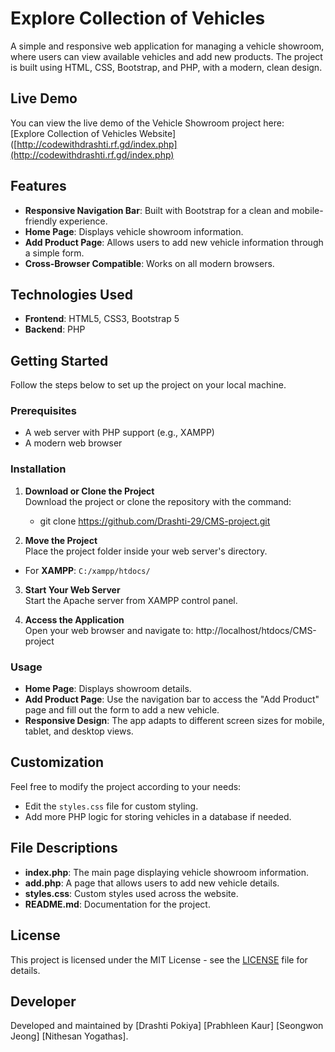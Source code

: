 # Explore Collection of Vehicles

A simple and responsive web application for managing a vehicle showroom, where users can view available vehicles and add new products. The project is built using HTML, CSS, Bootstrap, and PHP, with a modern, clean design.

## Live Demo

You can view the live demo of the Vehicle Showroom project here:  
[Explore Collection of Vehicles Website]([http://codewithdrashti.rf.gd/index.php](http://codewithdrashti.rf.gd/index.php)

## Features

- **Responsive Navigation Bar**: Built with Bootstrap for a clean and mobile-friendly experience.
- **Home Page**: Displays vehicle showroom information.
- **Add Product Page**: Allows users to add new vehicle information through a simple form.
- **Cross-Browser Compatible**: Works on all modern browsers.
  
## Technologies Used

- **Frontend**: HTML5, CSS3, Bootstrap 5
- **Backend**: PHP
  
## Getting Started

Follow the steps below to set up the project on your local machine.

### Prerequisites

- A web server with PHP support (e.g., XAMPP)
- A modern web browser

### Installation

1. **Download or Clone the Project**  
   Download the project or clone the repository with the command:
    - git clone https://github.com/Drashti-29/CMS-project.git

2. **Move the Project**  
Place the project folder inside your web server's directory.  
- For **XAMPP**: `C:/xampp/htdocs/`

3. **Start Your Web Server**  
Start the Apache server from XAMPP control panel.

4. **Access the Application**  
Open your web browser and navigate to:
http://localhost/htdocs/CMS-project


### Usage

- **Home Page**: Displays showroom details.
- **Add Product Page**: Use the navigation bar to access the "Add Product" page and fill out the form to add a new vehicle.
- **Responsive Design**: The app adapts to different screen sizes for mobile, tablet, and desktop views.

## Customization

Feel free to modify the project according to your needs:

- Edit the `styles.css` file for custom styling.
- Add more PHP logic for storing vehicles in a database if needed.

## File Descriptions

- **index.php**: The main page displaying vehicle showroom information.
- **add.php**: A page that allows users to add new vehicle details.
- **styles.css**: Custom styles used across the website.
- **README.md**: Documentation for the project.

## License

This project is licensed under the MIT License - see the [LICENSE](LICENSE) file for details.

## Developer

Developed and maintained by 
[Drashti Pokiya] 
[Prabhleen Kaur] 
[Seongwon Jeong] 
[Nithesan Yogathas].
